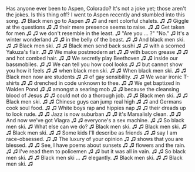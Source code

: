
Has anyone ever been to Aspen, Colorado?
It&#39;s not a joke yet;
those aren&#39;t the jokes.
Is this thing off?
I went to Aspen recently
and stumbled into this song.
♫ Black men go to Aspen ♫
♫ and rent colorful chalets. ♫
♫ Giggle at the questions ♫
♫ their mere presence seems to raise. ♫
♫ Get taken for men ♫
♫ we don&#39;t resemble in the least. ♫
&quot;Are you ... ?&quot;
&quot;No.&quot;
♫ It&#39;s a winter wonderland ♫
♫ in the belly of the beast. ♫
♫ And black men ski. ♫
♫ Black men ski. ♫
♫ Black men send back sushi ♫
♫ with a scorned Yakuza&#39;s flair. ♫
♫ We make postmodern art ♫
♫ with bacon grease ♫
♫ and hot combed hair. ♫
♫ We secretly play Beethoven ♫
♫ inside our bassmobiles. ♫
♫ We can tell you how cool looks ♫
♫ but cannot show you how it feels ♫
♫ when black men ski. ♫
♫ When black men ski. ♫
♫ Black men now are students ♫
♫ of gay sensibility. ♫
♫ We wear ironic T-shirts ♫
♫ drenched in code unknown to thee. ♫
♫ We get baptized in Walden Pond ♫
♫ amongst a searing mob ♫
♫ because the cleansing blood of Jesus ♫
♫ could not do a thorough job. ♫
♫ Black men ski. ♫
♫ Black men ski. ♫
♫ Chinese guys can jump real high ♫
♫ and Germans cook soul food. ♫
♫ White boys rap and hippies nap ♫
♫ their dreads up to look rude. ♫
♫ Jazz is now suburban ♫
♫ it&#39;s Marsalisly clean. ♫
♫ And now we&#39;ve got Viagra ♫
♫ everyone&#39;s a sex machine. ♫
♫ So black men ski. ♫
What else can we do?
♫ Black men ski. ♫
♫ Black men ski. ♫
♫ Black men ski. ♫
♫ Some kids I&#39;ll describe as friends ♫
♫ say I am race-obsessed. ♫
♫ The luxury of your opinion ♫
♫ shows that you are blessed. ♫
♫ See, I have poems about sunsets ♫
♫ flowers and the rain. ♫
♫ I&#39;ve read them to policemen ♫
♫ but it was all in vain. ♫
♫ So black men ski. ♫
♫ Black men ski ... ♫
elegantly.
♫ Black men ski. ♫
♫ Black men ski. ♫
